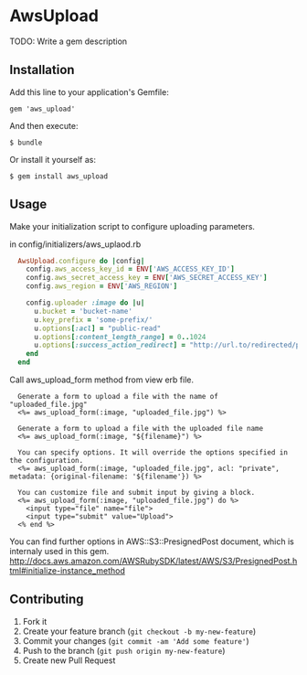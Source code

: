 # AwsUpload

TODO: Write a gem description

## Installation

Add this line to your application's Gemfile:

    gem 'aws_upload'

And then execute:

    $ bundle

Or install it yourself as:

    $ gem install aws_upload

## Usage

Make your initialization script to configure uploading parameters.

in config/initializers/aws_uplaod.rb
```ruby
  AwsUpload.configure do |config|
    config.aws_access_key_id = ENV['AWS_ACCESS_KEY_ID']
    config.aws_secret_access_key = ENV['AWS_SECRET_ACCESS_KEY']
    config.aws_region = ENV['AWS_REGION']

    config.uploader :image do |u|
      u.bucket = 'bucket-name'
      u.key_prefix = 'some-prefix/'
      u.options[:acl] = "public-read"
      u.options[:content_length_range] = 0..1024
      u.options[:success_action_redirect] = "http://url.to/redirected/pass"
    end
  end
```

Call aws_upload_form method from view erb file.

```erb
  Generate a form to upload a file with the name of "uploaded_file.jpg"
  <%= aws_upload_form(:image, "uploaded_file.jpg") %>

  Generate a form to upload a file with the uploaded file name
  <%= aws_upload_form(:image, "${filename}") %>

  You can specify options. It will override the options specified in the configuration.
  <%= aws_upload_form(:image, "uploaded_file.jpg", acl: "private", metadata: {original-filename: '${filename'}) %>

  You can customize file and submit input by giving a block.
  <%= aws_upload_form(:image, "uploaded_file.jpg") do %>
    <input type="file" name="file">
    <input type="submit" value="Upload">
  <% end %>
```

You can find further options in AWS::S3::PresignedPost document, which is internaly used in this gem.
http://docs.aws.amazon.com/AWSRubySDK/latest/AWS/S3/PresignedPost.html#initialize-instance_method

## Contributing

1. Fork it
2. Create your feature branch (`git checkout -b my-new-feature`)
3. Commit your changes (`git commit -am 'Add some feature'`)
4. Push to the branch (`git push origin my-new-feature`)
5. Create new Pull Request
